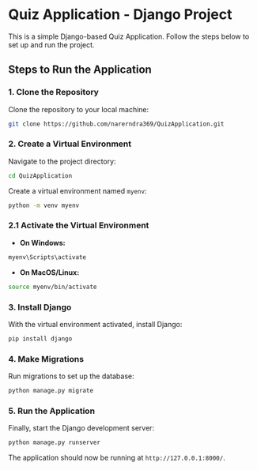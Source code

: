 # Quiz Application - Django Project

This is a simple Django-based Quiz Application. Follow the steps below to set up and run the project.

## Steps to Run the Application

### 1. Clone the Repository

Clone the repository to your local machine:

```bash
git clone https://github.com/narerndra369/QuizApplication.git
```

### 2. Create a Virtual Environment

Navigate to the project directory:

```bash
cd QuizApplication
```

Create a virtual environment named `myenv`:

```bash
python -m venv myenv
```

### 2.1 Activate the Virtual Environment

- **On Windows:**

```bash
myenv\Scripts\activate
```

- **On MacOS/Linux:**

```bash
source myenv/bin/activate
```

### 3. Install Django

With the virtual environment activated, install Django:

```bash
pip install django
```

### 4. Make Migrations

Run migrations to set up the database:

```bash
python manage.py migrate
```

### 5. Run the Application

Finally, start the Django development server:

```bash
python manage.py runserver
```

The application should now be running at `http://127.0.0.1:8000/`.
